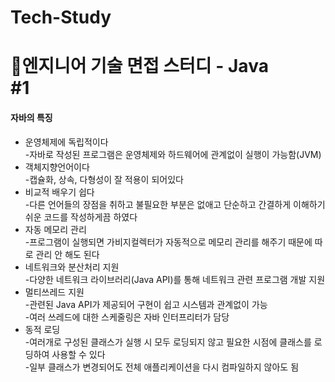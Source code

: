 # Tech-Study
📂엔지니어 기술 면접 스터디 - Java   
#1
==
#### 자바의 특징   
* 운영체제에 독립적이다   
 -자바로 작성된 프로그램은 운영체제와 하드웨어에 관계없이 실행이 가능함(JVM)   
* 객체지향언어이다    
 -캡슐화, 상속, 다형성이 잘 적용이 되어있다   
* 비교적 배우기 쉽다   
 -다른 언어들의 장점을 취하고 불필요한 부분은 없애고 단순하고 간결하게 이해하기 쉬운 코드를 작성하게끔 하였다   
* 자동 메모리 관리   
 -프로그램이 실행되면 가비지컬렉터가 자동적으로 메모리 관리를 해주기 때문에 따로 관리 안 해도 된다   
* 네트워크와 분산처리 지원   
 -다양한 네트워크 라이브러리(Java API)를 통해 네트워크 관련 프로그램 개발 지원   
* 멀티쓰레드 지원   
 -관련된 Java API가 제공되어 구현이 쉽고 시스템과 관계없이 가능    
 -여러 쓰레드에 대한 스케줄링은 자바 인터프리터가 담당   
* 동적 로딩   
 -여러개로 구성된 클래스가 실행 시 모두 로딩되지 않고 필요한 시점에 클래스를 로딩하여 사용할 수 있다   
 -일부 클래스가 변경되어도 전체 애플리케이션을 다시 컴파일하지 않아도 됨 


    


